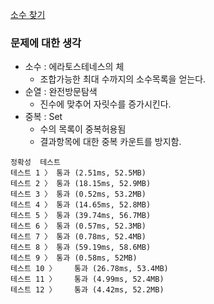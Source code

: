 [소수 찾기](https://programmers.co.kr/learn/courses/30/lessons/42839)

### 문제에 대한 생각
- 소수 : 에라토스테네스의 체
    - 조합가능한 최대 수까지의 소수목록을 얻는다.
- 순열 : 완전방문탐색
    - 진수에 맞추어 자릿수를 증가시킨다.
- 중복 : Set
    - 수의 목록이 중복허용됨
    - 결과항목에 대한 중복 카운트를 방지함.

```
정확성  테스트
테스트 1 〉	통과 (2.51ms, 52.5MB)
테스트 2 〉	통과 (18.15ms, 52.9MB)
테스트 3 〉	통과 (0.52ms, 53.2MB)
테스트 4 〉	통과 (14.65ms, 52.8MB)
테스트 5 〉	통과 (39.74ms, 56.7MB)
테스트 6 〉	통과 (0.57ms, 52.3MB)
테스트 7 〉	통과 (0.78ms, 52.4MB)
테스트 8 〉	통과 (59.19ms, 58.6MB)
테스트 9 〉	통과 (0.58ms, 52MB)
테스트 10 〉	통과 (26.78ms, 53.4MB)
테스트 11 〉	통과 (4.99ms, 52.4MB)
테스트 12 〉	통과 (4.42ms, 52.2MB)
```